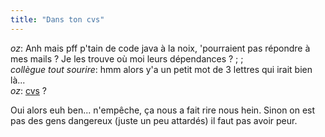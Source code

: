 ```yaml
---
title: "Dans ton cvs"
---
```


_oz_: Anh mais pff p'tain de code java à la noix, 'pourraient pas répondre à
mes mails ? Je les trouve où moi leurs dépendances ? ; ;  
_collègue tout sourire_: hmm alors y'a un petit mot de 3 lettres qui irait
bien là...  
_oz_: [cvs](http://fr.wikipedia.org/wiki/CVS) ?

Oui alors euh ben... n'empêche, ça nous a fait rire nous hein. Sinon on est
pas des gens dangereux (juste un peu attardés) il faut pas avoir peur.

